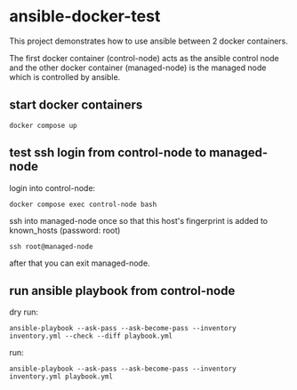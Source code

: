# ansible-docker-test

This project demonstrates how to use ansible between 2 docker containers.

The first docker container (control-node) acts as the ansible control node and the other docker container (managed-node) is the managed node which is controlled by ansible.

## start docker containers
```
docker compose up
```

## test ssh login from control-node to managed-node
login into control-node:
```
docker compose exec control-node bash
```

ssh into managed-node once so that this host's fingerprint is added to known_hosts (password: root)
```
ssh root@managed-node
```

after that you can exit managed-node.

## run ansible playbook from control-node
dry run:
```
ansible-playbook --ask-pass --ask-become-pass --inventory inventory.yml --check --diff playbook.yml
```

run:
```
ansible-playbook --ask-pass --ask-become-pass --inventory inventory.yml playbook.yml
```
